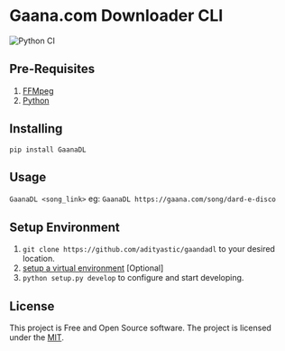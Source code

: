 # Gaana.com Downloader CLI

![Python CI](https://github.com/adityastic/gaanadl/workflows/Python%20CI/badge.svg)

## Pre-Requisites

1. [FFMpeg](https://ffmpeg.org)
2. [Python](https://www.python.org)

## Installing

`pip install GaanaDL`

## Usage

`GaanaDL <song_link>` eg: `GaanaDL https://gaana.com/song/dard-e-disco`

## Setup Environment

1. `git clone https://github.com/adityastic/gaandadl` to your desired location.
2. [setup a virtual environment](https://docs.python.org/3/tutorial/venv.html) [Optional]
3. `python setup.py develop` to configure and start developing.

## License

This project is Free and Open Source software. The project is licensed under the [MIT](LICENSE.txt).
